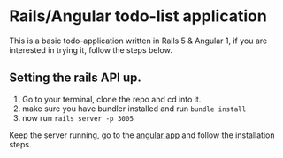 # Rails/Angular todo-list application
This is a basic todo-application written in Rails 5 & Angular 1, if you are interested in trying it, follow the steps below.

## Setting the rails API up.

1. Go to your terminal, clone the repo and cd into it.
2. make sure you have bundler installed and run `bundle install`
3. now run `rails server -p 3005`

Keep the server running, go to the [angular app](https://github.com/youssef1337/todo_app_angular) and follow the installation steps.
